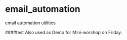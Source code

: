 # email_automation
email automation utilities

####test
Also used as Demo for Mini-worshop on Friday.


